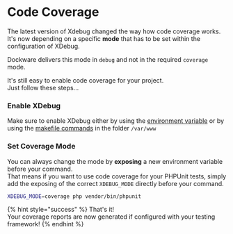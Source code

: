 # Code Coverage

The latest version of Xdebug changed the way how code coverage works.  
It's now depending on a specific **mode** that has to be set within the configuration of XDebug.

Dockware delivers this mode in `debug`  and not in the required `coverage` mode.

It's still easy to enable code coverage for your project.  
Just follow these steps...

### Enable XDebug

Make sure to enable XDebug either by using the [environment variable](environment-variables.md) or by using the [makefile commands](../faq/scripts.md) in the folder `/var/www`

### Set Coverage Mode

You can always change the mode by **exposing** a new environment variable before your command.  
That means if you want to use code coverage for your PHPUnit tests, simply add the exposing of the correct `XDEBUG_MODE` directly before your command. 

```bash
XDEBUG_MODE=coverage php vendor/bin/phpunit
```

{% hint style="success" %}
That's it!  
Your coverage reports are now generated if configured with your testing framework!
{% endhint %}

